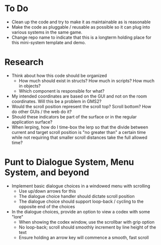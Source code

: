 # To Do
- Clean up the code and try to make it as maintainable as is reasonable
- Make the code as pluggable / reusable as possible so it can plug into various systems in the same game.
- Change repo name to indicate that this is a longterm holding place for this mini-system template and demo.
  
# Research
- Think about how this code should be organized
  - How much should exist in structs? How much in scripts? How much in objects?
  - Which component is responsible for what?
- My intended coordinates are based on the GUI and not on the room coordinates. Will this be a problem in GMS2?
- Would the scroll position represent the scroll top? Scroll bottom? How do other GUIs / the web do it?
- Should these indicators be part of the surface or in the regular application surface?
- When lerping, how do I time-box the lerp so that the divide between current and target scroll position is "no greater than" a certain time while not requiring that smaller scroll distances take the full allowed time?

# Punt to Dialogue System, Menu System, and beyond
- Implement basic dialogue choices in a windowed menu with scrolling
  - Use up/down arrows for this
  - The dialogue choice handler should dictate scroll position
  - The dialogue choice should support loop-back / cycling to the opposite end of the choices
- In the dialogue choices, provide an option to view a codex with some "lore"
  - When showing the codex window, use the scrollbar with grip option
  - No loop-back; scroll should smoothly increment by line height of the text
  - Ensure holding an arrow key will commence a smooth, fast scroll